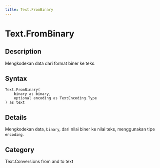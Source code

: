 ```yaml
---
title: Text.FromBinary
---
```


# Text.FromBinary


## Description

Mengkodekan data dari format biner ke teks.


## Syntax

```powerquery
Text.FromBinary(
    binary as binary,
    optional encoding as TextEncoding.Type
) as text
```


## Details

Mengkodekan data, <code>binary</code>, dari nilai biner ke nilai teks, menggunakan tipe <code>encoding</code>.



## Category
Text.Conversions from and to text
